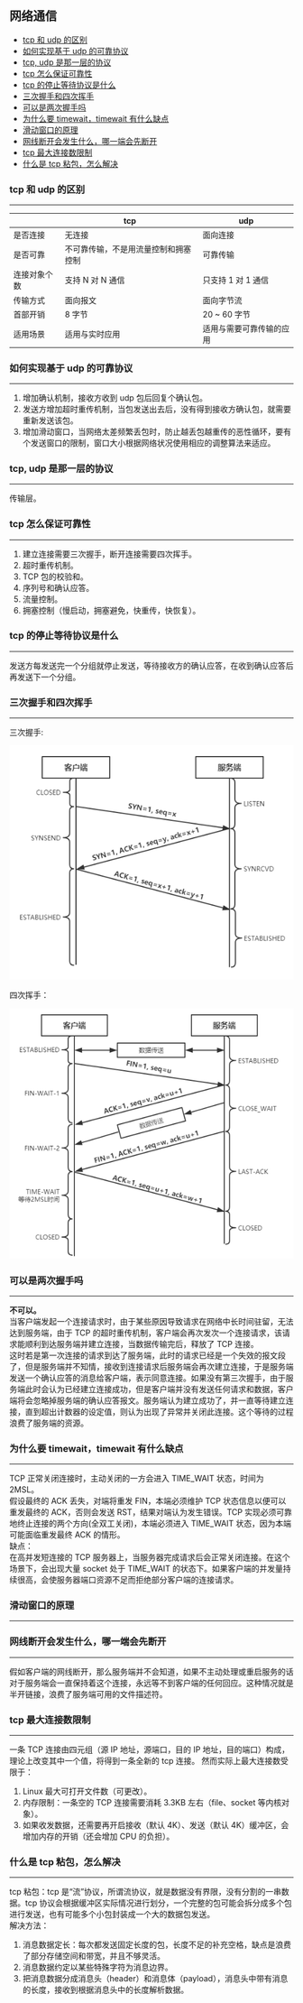 ## 网络通信

- [tcp 和 udp 的区别](#1)
- [如何实现基于 udp 的可靠协议](#2)
- [tcp, udp 是那一层的协议](#3)
- [tcp 怎么保证可靠性](#4)
- [tcp 的停止等待协议是什么](#5)
- [三次握手和四次挥手](#6)
- [可以是两次握手吗](#7)
- [为什么要 timewait，timewait 有什么缺点](#8)
- [滑动窗口的原理](#9)
- [网线断开会发生什么，哪一端会先断开](#10)
- [tcp 最大连接数限制](#11)
- [什么是 tcp 粘包，怎么解决](#12)

<h3 id="1">tcp 和 udp 的区别</h3>

---

|              | tcp                                  | udp                      |
| ------------ | ------------------------------------ | ------------------------ |
| 是否连接     | 无连接                               | 面向连接                 |
| 是否可靠     | 不可靠传输，不是用流量控制和拥塞控制 | 可靠传输                 |
| 连接对象个数 | 支持 N 对 N 通信                     | 只支持 1 对 1 通信       |
| 传输方式     | 面向报文                             | 面向字节流               |
| 首部开销     | 8 字节                               | 20 ~ 60 字节             |
| 适用场景     | 适用与实时应用                       | 适用与需要可靠传输的应用 |

<h3 id="2">如何实现基于 udp 的可靠协议</h3>

---

1. 增加确认机制，接收方收到 udp 包后回复个确认包。
2. 发送方增加超时重传机制，当包发送出去后，没有得到接收方确认包，就需要重新发送该包。
3. 增加滑动窗口，当网络太差频繁丢包时，防止越丢包越重传的恶性循环，要有个发送窗口的限制，窗口大小根据网络状况使用相应的调整算法来适应。

<h3 id="3">tcp, udp 是那一层的协议</h3>

---

传输层。

<h3 id="4">tcp 怎么保证可靠性</h3>

---

1. 建立连接需要三次握手，断开连接需要四次挥手。
2. 超时重传机制。
3. TCP 包的校验和。
4. 序列号和确认应答。
5. 流量控制。
6. 拥塞控制（慢启动，拥塞避免，快重传，快恢复）。

<h3 id="5">tcp 的停止等待协议是什么</h3>

---

发送方每发送完一个分组就停止发送，等待接收方的确认应答，在收到确认应答后再发送下一个分组。

<h3 id="6">三次握手和四次挥手</h3>

---

三次握手:

![net_hand-shaking](image/net_hand-shaking.png)

四次挥手：

![net_wave.png](image/net_wave.png)

<h3 id="7">可以是两次握手吗</h3>

---

**不可以。**  
当客户端发起一个连接请求时，由于某些原因导致请求在网络中长时间驻留，无法达到服务端，由于 TCP 的超时重传机制，客户端会再次发次一个连接请求，该请求能顺利到达服务端并建立连接，当数据传输完后，释放了 TCP 连接。  
这时若是第一次连接的请求到达了服务端，此时的请求已经是一个失效的报文段了，但是服务端并不知情，接收到连接请求后服务端会再次建立连接，于是服务端发送一个确认应答的消息给客户端，表示同意连接。如果没有第三次握手，由于服务端此时会认为已经建立连接成功，但是客户端并没有发送任何请求和数据，客户端将会忽略掉服务端的确认应答报文。服务端认为建立成功了，并一直等待建立连接，直到超出计数器的设定值，则认为出现了异常并关闭此连接。这个等待的过程浪费了服务端的资源。

<h3 id="8">为什么要 timewait，timewait 有什么缺点</h3>

---

TCP 正常关闭连接时，主动关闭的一方会进入 TIME_WAIT 状态，时间为 2MSL。  
假设最终的 ACK 丢失，对端将重发 FIN，本端必须维护 TCP 状态信息以便可以重发最终的 ACK，否则会发送 RST，结果对端认为发生错误。TCP 实现必须可靠地终止连接的两个方向(全双工关闭)，本端必须进入 TIME_WAIT 状态，因为本端可能面临重发最终 ACK 的情形。  
缺点：  
在高并发短连接的 TCP 服务器上，当服务器完成请求后会正常关闭连接。在这个场景下，会出现大量 socket 处于 TIME_WAIT 的状态下。如果客户端的并发量持续很高，会使服务器端口资源不足而拒绝部分客户端的连接请求。

<h3 id="9">滑动窗口的原理</h3>

---

<h3 id="10">网线断开会发生什么，哪一端会先断开</h3>

---

假如客户端的网线断开，那么服务端并不会知道，如果不主动处理或重启服务的话对于服务端会一直保持着这个连接，永远等不到客户端的任何回应。这种情况就是半开链接，浪费了服务端可用的文件描述符。

<h3 id="11">tcp 最大连接数限制</h3>

---

一条 TCP 连接由四元组（源 IP 地址，源端口，目的 IP 地址，目的端口）构成，理论上改变其中一个值，将得到一条全新的 tcp 连接。
然而实际上最大连接数受限于：

1. Linux 最大可打开文件数（可更改）。
2. 内存限制：一条空的 TCP 连接需要消耗 3.3KB 左右（file、socket 等内核对象）。
3. 如果收发数据，还需要再开启接收（默认 4K）、发送（默认 4K）缓冲区，会增加内存的开销（还会增加 CPU 的负担）。

<h3 id="12">什么是 tcp 粘包，怎么解决</h3>

---

tcp 粘包：tcp 是“流”协议，所谓流协议，就是数据没有界限，没有分割的一串数据。tcp 协议会根据缓冲区实际情况进行划分，一个完整的包可能会拆分成多个包进行发送，也有可能多个小包封装成一个大的数据包发送。  
解决方法：

1. 消息数据定长：每次都发送固定长度的包，长度不足的补充空格，缺点是浪费了部分存储空间和带宽，并且不够灵活。
2. 消息数据约定以某些特殊字符为消息边界。
3. 把消息数据分成消息头（header）和消息体（payload），消息头中带有消息的长度，接收到根据消息头中的长度解析数据。
